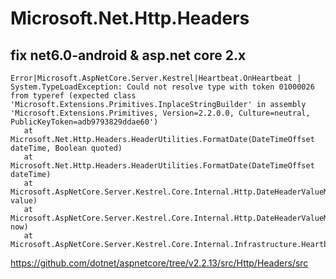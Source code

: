 # Microsoft.Net.Http.Headers

## fix net6.0-android & asp.net core 2.x  
```
Error|Microsoft.AspNetCore.Server.Kestrel|Heartbeat.OnHeartbeat | System.TypeLoadException: Could not resolve type with token 01000026 from typeref (expected class 'Microsoft.Extensions.Primitives.InplaceStringBuilder' in assembly 'Microsoft.Extensions.Primitives, Version=2.2.0.0, Culture=neutral, PublicKeyToken=adb9793829ddae60')
   at Microsoft.Net.Http.Headers.HeaderUtilities.FormatDate(DateTimeOffset dateTime, Boolean quoted)
   at Microsoft.Net.Http.Headers.HeaderUtilities.FormatDate(DateTimeOffset dateTime)
   at Microsoft.AspNetCore.Server.Kestrel.Core.Internal.Http.DateHeaderValueManager.SetDateValues(DateTimeOffset value)
   at Microsoft.AspNetCore.Server.Kestrel.Core.Internal.Http.DateHeaderValueManager.OnHeartbeat(DateTimeOffset now)
   at Microsoft.AspNetCore.Server.Kestrel.Core.Internal.Infrastructure.Heartbeat.OnHeartbeat()
```

https://github.com/dotnet/aspnetcore/tree/v2.2.13/src/Http/Headers/src